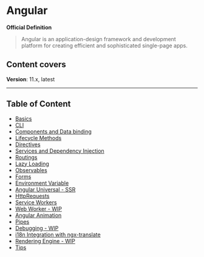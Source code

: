 # Angular

**Official Definition**

> Angular is an application-design framework and development platform for creating efficient and sophisticated single-page apps.

## Content covers

**Version**: 11.x, latest

---

## Table of Content

- [Basics](notes/basics.md)
- [CLI](notes/cli.md)
- [Components and Data binding](notes/components-and-data-binding.md)
- [Lifecycle Methods](notes/lifecycle-methods.md)
- [Directives](notes/directives.md)
- [Services and Dependency Injection](notes/services-and-dependency-injection.md)
- [Routings](notes/routings.md)
- [Lazy Loading](notes/lazy-loading.md)
- [Observables](notes/observables.md)
- [Forms](notes/forms.md)
- [Environment Variable](notes/environment-variables.md)
- [Angular Universal - SSR](notes/angular-universal.md)
- [HttpRequests](notes/http-requests.md)
- [Service Workers](notes/service-workers.md)
- [Web Worker - WIP](notes/web-worker.md)
- [Angular Animation](notes/angular-animation.md)
- [Pipes](notes/pipes.md)
- [Debugging - WIP](notes/debugging.md)
- [i18n Integration with ngx-translate](notes/i18n-Integration-with-ngx-translate.md)
- [Rendering Engine - WIP](notes/rendering-engine.md)
- [Tips](notes/tips.md)
